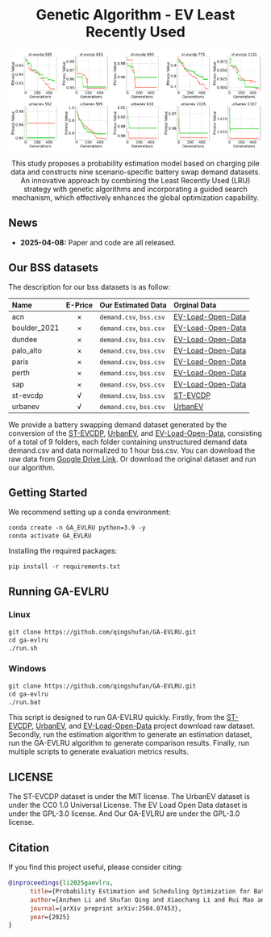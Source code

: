 <div align="center">
<h1>Genetic Algorithm - EV Least Recently Used</h1>

![overview](assets/exr.png)

This study proposes a probability estimation model based on charging pile data and constructs nine scenario-specific battery swap demand datasets. An innovative approach by combining the Least Recently Used (LRU) strategy with genetic algorithms and incorporating a guided search mechanism, which effectively enhances the global optimization capability.
</div>

## News
- **2025-04-08:** Paper and code are all released.

## Our BSS datasets
The description for our bss datasets is as follow: 

| Name       	 | E-Price 	| Our Estimated Data 		   | Orginal Data									   					   |
| :------------- | :------: | :--------------------------- | :------------------------------------------------ 					   |
| acn            | ×        | `demand.csv`, `bss.csv`      | [EV-Load-Open-Data](https://github.com/yvenn-amara/ev-load-open-data) |
| boulder_2021   | ×        | `demand.csv`, `bss.csv`      | [EV-Load-Open-Data](https://github.com/yvenn-amara/ev-load-open-data) |
| dundee         | ×        | `demand.csv`, `bss.csv`      | [EV-Load-Open-Data](https://github.com/yvenn-amara/ev-load-open-data) |
| palo_alto      | ×        | `demand.csv`, `bss.csv`      | [EV-Load-Open-Data](https://github.com/yvenn-amara/ev-load-open-data) |
| paris          | ×        | `demand.csv`, `bss.csv`      | [EV-Load-Open-Data](https://github.com/yvenn-amara/ev-load-open-data) |
| perth          | ×        | `demand.csv`, `bss.csv`      | [EV-Load-Open-Data](https://github.com/yvenn-amara/ev-load-open-data) |
| sap            | ×        | `demand.csv`, `bss.csv`      | [EV-Load-Open-Data](https://github.com/yvenn-amara/ev-load-open-data) |
| st-evcdp       | √        | `demand.csv`, `bss.csv`      | [ST-EVCDP](https://github.com/IntelligentSystemsLab/ST-EVCDP) 		   |
| urbanev        | √        | `demand.csv`, `bss.csv`      | [UrbanEV](https://github.com/IntelligentSystemsLab/UrbanEV) 		   |

We provide a battery swapping demand dataset generated by the conversion of the [ST-EVCDP](https://github.com/IntelligentSystemsLab/ST-EVCDP), [UrbanEV](https://github.com/IntelligentSystemsLab/UrbanEV), and [EV-Load-Open-Data](https://github.com/yvenn-amara/ev-load-open-data), consisting of a total of 9 folders, each folder containing unstructured demand data demand.csv and data normalized to 1 hour bss.csv. You can download the raw data from [Google Drive Link](https://drive.google.com/drive/folders/1rz6EGdvIIXo9fobnQkJlD2SdbtNeZ_BH?usp=sharing). Or download the original dataset and run our algorithm.

## Getting Started

We recommend setting up a conda environment:

```shell
conda create -n GA_EVLRU python=3.9 -y
conda activate GA_EVLRU
```
Installing the required packages:

```shell
pip install -r requirements.txt
```

## Running GA-EVLRU

### Linux
```shell
git clone https://github.com/qingshufan/GA-EVLRU.git
cd ga-evlru
./run.sh
```

### Windows
```shell
git clone https://github.com/qingshufan/GA-EVLRU.git
cd ga-evlru
./run.bat
```

This script is designed to run GA-EVLRU quickly. 
Firstly, from the [ST-EVCDP](https://github.com/IntelligentSystemsLab/ST-EVCDP), [UrbanEV](https://github.com/IntelligentSystemsLab/UrbanEV), and [EV-Load-Open-Data](https://github.com/yvenn-amara/ev-load-open-data) project download raw dataset.
Secondly, run the estimation algorithm to generate an estimation dataset, run the GA-EVLRU algorithm to generate comparison results.
Finally, run multiple scripts to generate evaluation metrics results.

## LICENSE

The ST-EVCDP dataset is under the MIT license. The UrbanEV dataset is under the CC0 1.0 Universal License.  The EV Load Open Data dataset is under the GPL-3.0 license. And Our GA-EVLRU are under the GPL-3.0 license.

## Citation

If you find this project useful, please consider citing:
```bibtex
@inproceedings{li2025gaevlru,
      title={Probability Estimation and Scheduling Optimization for Battery Swap Stations via LRU-Enhanced Genetic Algorithm and Dual-Factor Decision System}, 
      author={Anzhen Li and Shufan Qing and Xiaochang Li and Rui Mao and Mingchen Feng},
      journal={arXiv preprint arXiv:2504.07453},
      year={2025}
}
```